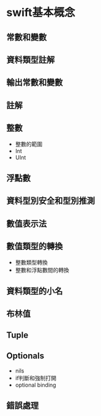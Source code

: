 # swift基本概念
## 常數和變數
## 資料類型註解
## 輸出常數和變數
## 註解

## 整數
* 整數的範圍 
* Int
* UInt 


## 浮點數
## 資料型別安全和型別推測
## 數值表示法

## 數值類型的轉換
* 整數類型轉換
* 整數和浮點數間的轉換

## 資料類型的小名
## 布林值
## Tuple

## Optionals
* nils
* if判斷和強制打開
* optional binding

## 錯誤處理

